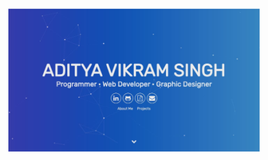 <!-- # <a href="https://people.umass.edu/avsingh" target="_blank">My Ester Portfolio Website</a> -->

<!-- [![Repository Status](https://img.shields.io/badge/Repository%20Status-Maintained-dark%20green.svg)](https://github.com/AVS1508/My-Alternate-Portfolio-Website/)
[![Website Status](https://img.shields.io/badge/Website%20Status-Online-green)](https://people.umass.edu/avsingh)
[![Author](https://img.shields.io/badge/Author-Aditya%20Vikram%20Singh-blue.svg)](https://www.linkedin.com/in/AVS1508/)
[![Latest Release](https://img.shields.io/badge/Latest%20Release-13%20June%202021-yellow.svg)](https://github.com/AVS1508/My-Alternate-Portfolio-Website/commit/master) -->

![My Alternate Portfolio Website](https://raw.githubusercontent.com/AVS1508/My-Alternate-Portfolio-Website/master/My-Alternate-Portfolio-Website.jpg)
